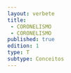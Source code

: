 ```yaml
---
layout: verbete
title:
 - CORONELISMO
 - CORONELISMO
published: true
edition: 1  
type: T
subtype: Conceitos
---
```



